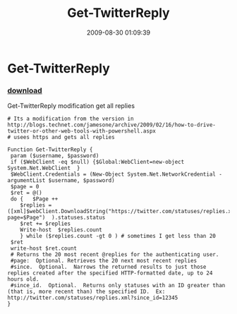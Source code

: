 ﻿---
pid:            1300
parent:         0
children:       
poster:         Bernd Kriszio
title:          Get-TwitterReply
date:           2009-08-30 01:09:39
description:    Get-TwitterReply modification get all replies
format:         posh
---

# Get-TwitterReply

### [download](1300.ps1)  

Get-TwitterReply modification get all replies

```posh
# Its a modification from the version in http://blogs.technet.com/jamesone/archive/2009/02/16/how-to-drive-twitter-or-other-web-tools-with-powershell.aspx
# usees https and gets all replies

Function Get-TwitterReply { 
 param ($username, $password)
 if ($WebClient -eq $null) {$Global:WebClient=new-object System.Net.WebClient  }
 $WebClient.Credentials = (New-Object System.Net.NetworkCredential -argumentList $username, $password)
 $page = 0
 $ret = @()
 do {  	$Page ++
    $replies = ([xml]$webClient.DownloadString("https://twitter.com/statuses/replies.xml?page=$Page")  ).statuses.status
    $ret += $replies
    Write-host  $replies.count
	} while ($replies.count -gt 0 ) # sometimes I get less than 20
 $ret
 write-host $ret.count
 # Returns the 20 most recent @replies for the authenticating user.
 #page:  Optional. Retrieves the 20 next most recent replies
 #since.  Optional.  Narrows the returned results to just those replies created after the specified HTTP-formatted date, up to 24 hours old.
 #since_id.  Optional.  Returns only statuses with an ID greater than (that is, more recent than) the specified ID.  Ex: http://twitter.com/statuses/replies.xml?since_id=12345
}

```
